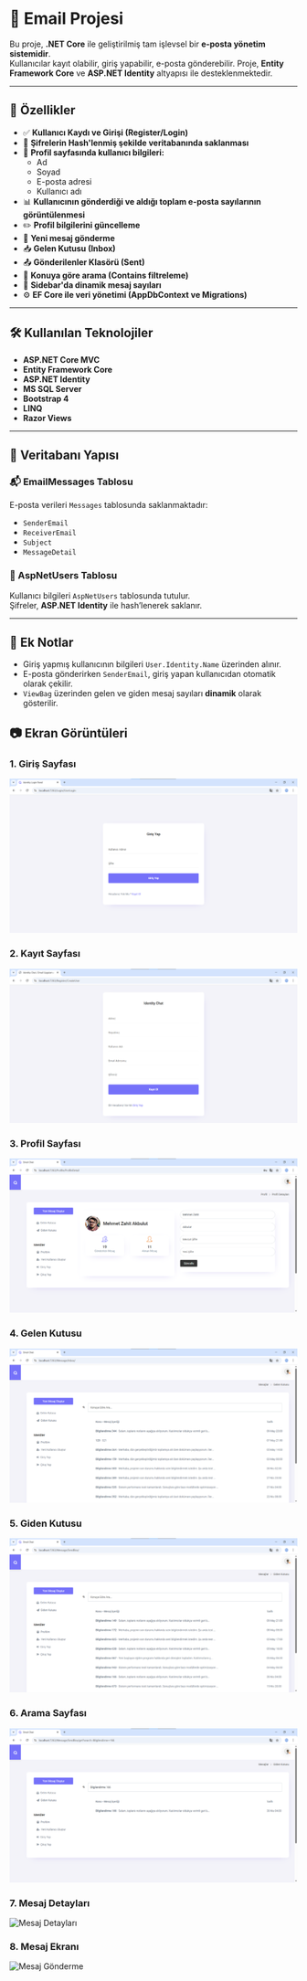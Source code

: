 # 📧 Email Projesi

Bu proje, **.NET Core** ile geliştirilmiş tam işlevsel bir **e-posta yönetim sistemidir**.  
Kullanıcılar kayıt olabilir, giriş yapabilir, e-posta gönderebilir.
Proje, **Entity Framework Core** ve **ASP.NET Identity** altyapısı ile desteklenmektedir.

---

## 🔑 Özellikler

- ✅ **Kullanıcı Kaydı ve Girişi (Register/Login)**
- 🔐 **Şifrelerin Hash'lenmiş şekilde veritabanında saklanması**
- 👤 **Profil sayfasında kullanıcı bilgileri:**
  - Ad
  - Soyad
  - E-posta adresi
  - Kullanıcı adı
- 📊 **Kullanıcının gönderdiği ve aldığı toplam e-posta sayılarının görüntülenmesi**
- ✏️ **Profil bilgilerini güncelleme**
- 📨 **Yeni mesaj gönderme**
- 📥 **Gelen Kutusu (Inbox)**
- 📤 **Gönderilenler Klasörü (Sent)**
- 🔎 **Konuya göre arama (Contains filtreleme)**
- 📌 **Sidebar'da dinamik mesaj sayıları**
- ⚙️ **EF Core ile veri yönetimi (AppDbContext ve Migrations)**

---

## 🛠️ Kullanılan Teknolojiler

- **ASP.NET Core MVC**
- **Entity Framework Core**
- **ASP.NET Identity**
- **MS SQL Server**
- **Bootstrap 4**
- **LINQ**
- **Razor Views**

---

## 💾 Veritabanı Yapısı

### 📬 EmailMessages Tablosu

E-posta verileri `Messages` tablosunda saklanmaktadır:

- `SenderEmail`
- `ReceiverEmail`
- `Subject`
- `MessageDetail`

### 👥 AspNetUsers Tablosu

Kullanıcı bilgileri `AspNetUsers` tablosunda tutulur.  
Şifreler, **ASP.NET Identity** ile hash’lenerek saklanır.

---

## 📌 Ek Notlar

- Giriş yapmış kullanıcının bilgileri `User.Identity.Name` üzerinden alınır.
- E-posta gönderirken `SenderEmail`, giriş yapan kullanıcıdan otomatik olarak çekilir.
- `ViewBag` üzerinden gelen ve giden mesaj sayıları **dinamik** olarak gösterilir.

## 📷 Ekran Görüntüleri

### 1. Giriş Sayfası
![Login](assets/Login.png)

### 2. Kayıt Sayfası
![Register](assets/Register.png)

### 3. Profil Sayfası
![Profil](assets/Profil.png)

### 4. Gelen Kutusu
![Gelen Kutusu](assets/Gelen%20Kutusu.png)

### 5. Giden Kutusu
![Giden Kutusu](assets/Giden%20Kutusu.png)

### 6. Arama Sayfası
![Arama Kutusu](assets/Arama%20Kutusu.png)

### 7. Mesaj Detayları
![Mesaj Detayları](assets/Mesaj%20Detayları.png)

### 8. Mesaj Ekranı
![Mesaj Gönderme](assets/Mesaj%20Gönderme.png)

